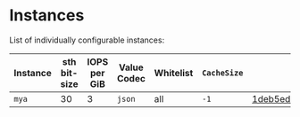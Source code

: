 # Instances

List of individually configurable instances:

| Instance | sth bit-size | IOPS per GiB | Value Codec  | Whitelist           | `CacheSize` | Running |
|----------|--------------|--------------|--------------|---------------------|----------------|---------|
| `mya`    | 30           | 3            | `json`       | all                 | `-1`        | [1deb5ed222c428f2f64eeea43f970b05ea844225](https://github.com/filecoin-project/storetheindex/commit/1deb5ed222c428f2f64eeea43f970b05ea844225) |
